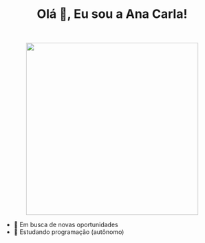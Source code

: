 <h1 align="center">Olá 👋, Eu sou a Ana Carla!</h1>
<br>

<p align = "center">
  <img src = "https://github-readme-stats.vercel.app/api?username=anacarladahora&show_icons=true&theme=bear" width = 400>

- 🔭 Em busca de novas oportunidades
- 🌱 Estudando programação (autônomo)
